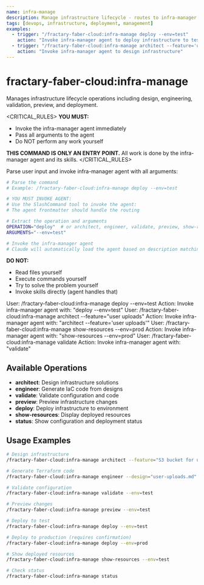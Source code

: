 ```yaml
---
name: infra-manage
description: Manage infrastructure lifecycle - routes to infra-manager agent for architecture, deployment, and resource management
tags: [devops, infrastructure, deployment, management]
examples:
  - trigger: "/fractary-faber-cloud:infra-manage deploy --env=test"
    action: "Invoke infra-manager agent to deploy infrastructure to test"
  - trigger: "/fractary-faber-cloud:infra-manage architect --feature='user uploads'"
    action: "Invoke infra-manager agent to design infrastructure"
---
```


# fractary-faber-cloud:infra-manage

Manages infrastructure lifecycle operations including design, engineering, validation, preview, and deployment.

<CRITICAL_RULES>
**YOU MUST:**
- Invoke the infra-manager agent immediately
- Pass all arguments to the agent
- Do NOT perform any work yourself

**THIS COMMAND IS ONLY AN ENTRY POINT.**
All work is done by the infra-manager agent and its skills.
</CRITICAL_RULES>

<ROUTING>
Parse user input and invoke infra-manager agent with all arguments:

```bash
# Parse the command
# Example: /fractary-faber-cloud:infra-manage deploy --env=test

# YOU MUST INVOKE AGENT:
# Use the SlashCommand tool to invoke the agent:
# The agent frontmatter should handle the routing

# Extract the operation and arguments
OPERATION="deploy"  # or architect, engineer, validate, preview, show-resources, status
ARGUMENTS="--env=test"

# Invoke the infra-manager agent
# Claude will automatically load the agent based on description matching
```

**DO NOT:**
- Read files yourself
- Execute commands yourself
- Try to solve the problem yourself
- Invoke skills directly (agent handles that)
</ROUTING>

<EXAMPLES>
<example>
User: /fractary-faber-cloud:infra-manage deploy --env=test
Action: Invoke infra-manager agent with: "deploy --env=test"
</example>

<example>
User: /fractary-faber-cloud:infra-manage architect --feature="user uploads"
Action: Invoke infra-manager agent with: "architect --feature='user uploads'"
</example>

<example>
User: /fractary-faber-cloud:infra-manage show-resources --env=prod
Action: Invoke infra-manager agent with: "show-resources --env=prod"
</example>

<example>
User: /fractary-faber-cloud:infra-manage validate
Action: Invoke infra-manager agent with: "validate"
</example>
</EXAMPLES>

## Available Operations

- **architect**: Design infrastructure solutions
- **engineer**: Generate IaC code from designs
- **validate**: Validate configuration and code
- **preview**: Preview infrastructure changes
- **deploy**: Deploy infrastructure to environment
- **show-resources**: Display deployed resources
- **status**: Show configuration and deployment status

## Usage Examples

```bash
# Design infrastructure
/fractary-faber-cloud:infra-manage architect --feature="S3 bucket for user uploads"

# Generate Terraform code
/fractary-faber-cloud:infra-manage engineer --design="user-uploads.md"

# Validate configuration
/fractary-faber-cloud:infra-manage validate --env=test

# Preview changes
/fractary-faber-cloud:infra-manage preview --env=test

# Deploy to test
/fractary-faber-cloud:infra-manage deploy --env=test

# Deploy to production (requires confirmation)
/fractary-faber-cloud:infra-manage deploy --env=prod

# Show deployed resources
/fractary-faber-cloud:infra-manage show-resources --env=test

# Check status
/fractary-faber-cloud:infra-manage status
```
